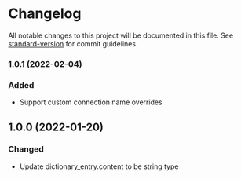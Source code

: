 # Changelog

All notable changes to this project will be documented in this file. See [standard-version](https://github.com/conventional-changelog/standard-version) for commit guidelines.

### 1.0.1 (2022-02-04)
### Added
- Support custom connection name overrides

## 1.0.0 (2022-01-20)
### Changed
- Update dictionary_entry.content to be string type